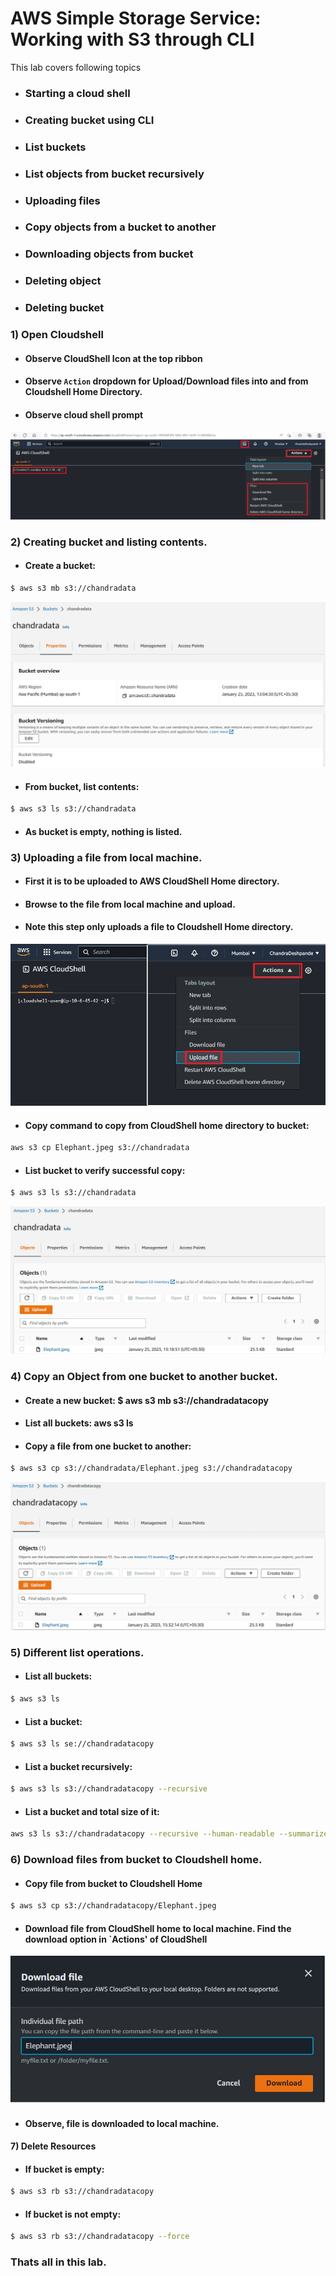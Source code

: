 # AWS Simple Storage Service: Working with S3 through CLI
This lab covers following topics
* ### **Starting a cloud shell**
* ### **Creating bucket using CLI**
* ### **List buckets**
* ### **List objects from bucket recursively**
* ### **Uploading files**
* ### **Copy objects from a bucket to another**
* ### **Downloading objects from bucket**
* ### **Deleting object**
* ### **Deleting bucket**

### 1) Open Cloudshell
* #### Observe CloudShell Icon at the top ribbon
* #### Observe `Action` dropdown for Upload/Download files into and from Cloudshell Home Directory.
* #### Observe cloud shell prompt

![CloudShell](Images030/S3_010_010AwsCloudshell.jpg)

### 2) Creating bucket and listing contents.
* #### Create a bucket: 
```bash
$ aws s3 mb s3://chandradata
```
![CreateBucket01](Images030/S3_020_010CreatAndListBuckets.jpg)

* #### From bucket, list contents:
```bash
$ aws s3 ls s3://chandradata
```

* #### As bucket is empty, nothing is listed.

### 3) Uploading a file from local machine.
* #### First it is to be uploaded to AWS CloudShell Home directory.
* #### Browse to the file from local machine and upload.
* #### Note this step only uploads a file to Cloudshell Home directory.

![Upload Files](Images030/S3_030_010UploadFiles.jpg)

* #### Copy command to copy from CloudShell home directory to bucket: 
```Bash
aws s3 cp Elephant.jpeg s3://chandradata
```
* #### List bucket to verify successful copy: 
```Bash
$ aws s3 ls s3://chandradata
```
![Upload Files](Images030/S3_030_020UploadFiles.jpg)

### 4) Copy an Object from one bucket to another bucket.
* #### Create a new bucket: $ aws s3 mb s3://chandradatacopy
* #### List all buckets: aws s3 ls
* #### Copy a file from one bucket to another:
```bash
$ aws s3 cp s3://chandradata/Elephant.jpeg s3://chandradatacopy
```
![Copy Files](Images030/S3_040_010CopyFiles.jpg)

### 5) Different list operations.
* #### List all buckets: 
```bash
$ aws s3 ls
```
* #### List a bucket: 
```bash
$ aws s3 ls se://chandradatacopy
```
* #### List a bucket recursively: 
```bash
$ aws s3 ls s3://chandradatacopy --recursive
```
* #### List a bucket and total size of it: 
```bash
aws s3 ls s3://chandradatacopy --recursive --human-readable --summarize
```

### 6) Download files from bucket to Cloudshell home.
* #### Copy file from bucket to Cloudshell Home
```bash
$ aws s3 cp s3://chandradatacopy/Elephant.jpeg
```
* #### Download file from CloudShell home to local machine.  Find the download option in `Actions' of CloudShell
![Download Files](Images030/S3_060_010DownloadFiles.jpg)
* #### Observe, file is downloaded to local machine.

#### 7) Delete Resources
* #### If bucket is empty: 
```Bash
$ aws s3 rb s3://chandradatacopy
```
* #### If bucket is not empty: 
```Bash
$ aws s3 rb s3://chandradatacopy --force
```
### Thats all in this lab.










